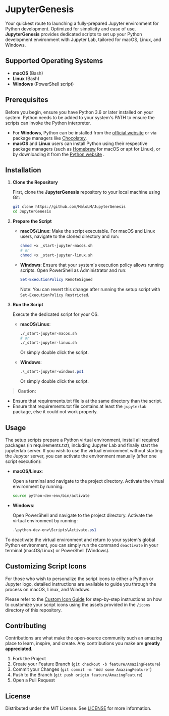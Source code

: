 # JupyterGenesis

Your quickest route to launching a fully-prepared Jupyter environment for Python development. Optimized for simplicity and ease of use, **JupyterGenesis** provides dedicated scripts to set up your Python development environment with Jupyter Lab, tailored for macOS, Linux, and Windows.

## Supported Operating Systems

- **macOS** (Bash)
- **Linux** (Bash)
- **Windows** (PowerShell script)

## Prerequisites

Before you begin, ensure you have Python 3.6 or later installed on your system. Python needs to be added to your system's PATH to ensure the scripts can invoke the Python interpreter.

- For **Windows**, Python can be installed from the [official website](https://www.python.org) or via package managers like [Chocolatey](https://chocolatey.org).
- **macOS** and **Linux** users can install Python using their respective package managers (such as [Homebrew](https://brew.sh) for macOS or apt for Linux), or by downloading it from the [Python website](https://www.python.org) .

## Installation

1. **Clone the Repository**

   First, clone the **JupyterGenesis** repository to your local machine using Git:

   ```sh
   git clone https://github.com/MaloLM/JupyterGenesis
   cd JupyterGenesis
   ```

2. **Prepare the Script**

   - **macOS/Linux**: Make the script executable. For macOS and Linux users, navigate to the cloned directory and run:

     ```sh
     chmod +x _start-jupyter-macos.sh
     # or
     chmod +x _start-jupyter-linux.sh
     ```

   - **Windows**: Ensure that your system's execution policy allows running scripts. Open PowerShell as Administrator and run:

     ```powershell
     Set-ExecutionPolicy RemoteSigned
     ```

     Note: You can revert this change after running the setup script with `Set-ExecutionPolicy Restricted`.

3. **Run the Script**

   Execute the dedicated script for your OS.

   - **macOS/Linux**:

     ```sh
     ./_start-jupyter-macos.sh
     # or
     ./_start-jupyter-linux.sh
     ```

     Or simply double click the script.

   - **Windows**:

     ```powershell
     .\_start-jupyter-windows.ps1
     ```

     Or simply double click the script.

> **Caution:**

- Ensure that requirements.txt file is at the same directory than the script.
- Ensure that requirements.txt file contains at least the `jupyterlab` package, else it could not work properly.

## Usage

The setup scripts prepare a Python virtual environment, install all required packages (in requirements.txt), including Jupyter Lab and finally start the jupyterlab server. If you wish to use the virtual environment without starting the Jupyter server, you can activate the environment manually (after one script execution):

- **macOS/Linux**:

  Open a terminal and navigate to the project directory. Activate the virtual environment by running:

  ```sh
  source python-dev-env/bin/activate
  ```

- **Windows**:

  Open PowerShell and navigate to the project directory. Activate the virtual environment by running:

  ```powershell
  .\python-dev-env\Scripts\Activate.ps1
  ```

To deactivate the virtual environment and return to your system's global Python environment, you can simply run the command `deactivate` in your terminal (macOS/Linux) or PowerShell (Windows).

## Customizing Script Icons

For those who wish to personalize the script icons to either a Python or Jupyter logo, detailed instructions are available to guide you through the process on macOS, Linux, and Windows.

Please refer to the [Custom Icon Guide](CUSTOM_ICON.md) for step-by-step instructions on how to customize your script icons using the assets provided in the `/icons` directory of this repository.

## Contributing

Contributions are what make the open-source community such an amazing place to learn, inspire, and create. Any contributions you make are **greatly appreciated**.

1. Fork the Project
2. Create your Feature Branch (`git checkout -b feature/AmazingFeature`)
3. Commit your Changes (`git commit -m 'Add some AmazingFeature'`)
4. Push to the Branch (`git push origin feature/AmazingFeature`)
5. Open a Pull Request

## License

Distributed under the MIT License. See [LICENSE](./LICENSE) for more information.
